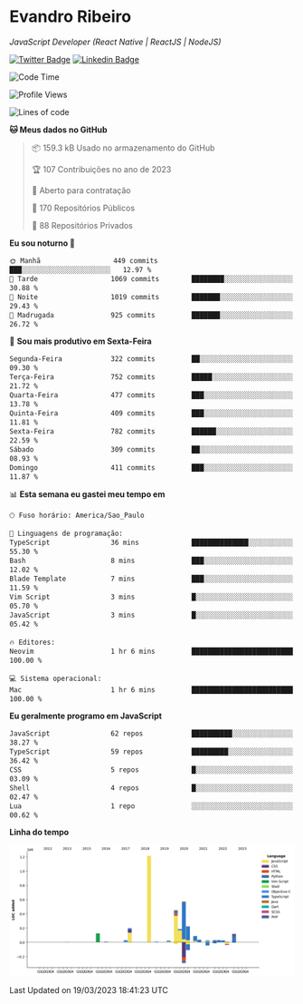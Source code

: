 # Evandro **Ribeiro**

*JavaScript Developer (React Native | ReactJS | NodeJS)*

[![Twitter Badge](https://img.shields.io/badge/-@ribeiroevandro-201B2D?style=flat-square&labelColor=201B2D&logo=twitter&logoColor=white&link=https://twitter.com/ribeiroevandro)](https://twitter.com/ribeiroevandro) 
[![Linkedin Badge](https://img.shields.io/badge/-Evandro%20Ribeiro-201B2D?style=flat-square&logo=Linkedin&logoColor=white&link=https://www.linkedin.com/in/ribeiroevandro)](https://www.linkedin.com/in/ribeiroevandro) 


<!--START_SECTION:waka-->
![Code Time](http://img.shields.io/badge/Code%20Time-3%2C150%20hrs%2027%20mins-blue)

![Profile Views](http://img.shields.io/badge/Visualizac%C3%B5es%20do%20perfil-20-blue)

![Lines of code](https://img.shields.io/badge/Desde%20o%20Hello%20World%20eu%20escrevi-3.6%20million%20linhas%20de%20c%C3%B3digo-blue)

**🐱 Meus dados no GitHub** 

> 📦 159.3 kB Usado no armazenamento do GitHub 
 > 
> 🏆 107 Contribuições no ano de 2023
 > 
> 💼 Aberto para contratação
 > 
> 📜 170 Repositórios Públicos 
 > 
> 🔑 88 Repositórios Privados 
 > 
**Eu sou noturno 🦉** 

```text
🌞 Manhã                  449 commits         ███░░░░░░░░░░░░░░░░░░░░░░   12.97 % 
🌆 Tarde                  1069 commits        ████████░░░░░░░░░░░░░░░░░   30.88 % 
🌃 Noite                  1019 commits        ███████░░░░░░░░░░░░░░░░░░   29.43 % 
🌙 Madrugada              925 commits         ███████░░░░░░░░░░░░░░░░░░   26.72 % 
```
📅 **Sou mais produtivo em Sexta-Feira** 

```text
Segunda-Feira            322 commits         ██░░░░░░░░░░░░░░░░░░░░░░░   09.30 % 
Terça-Feira              752 commits         █████░░░░░░░░░░░░░░░░░░░░   21.72 % 
Quarta-Feira             477 commits         ███░░░░░░░░░░░░░░░░░░░░░░   13.78 % 
Quinta-Feira             409 commits         ███░░░░░░░░░░░░░░░░░░░░░░   11.81 % 
Sexta-Feira              782 commits         ██████░░░░░░░░░░░░░░░░░░░   22.59 % 
Sábado                   309 commits         ██░░░░░░░░░░░░░░░░░░░░░░░   08.93 % 
Domingo                  411 commits         ███░░░░░░░░░░░░░░░░░░░░░░   11.87 % 
```


📊 **Esta semana eu gastei meu tempo em** 

```text
🕑︎ Fuso horário: America/Sao_Paulo

💬 Linguagens de programação: 
TypeScript               36 mins             ██████████████░░░░░░░░░░░   55.30 % 
Bash                     8 mins              ███░░░░░░░░░░░░░░░░░░░░░░   12.02 % 
Blade Template           7 mins              ███░░░░░░░░░░░░░░░░░░░░░░   11.59 % 
Vim Script               3 mins              █░░░░░░░░░░░░░░░░░░░░░░░░   05.70 % 
JavaScript               3 mins              █░░░░░░░░░░░░░░░░░░░░░░░░   05.42 % 

🔥 Editores: 
Neovim                   1 hr 6 mins         █████████████████████████   100.00 % 

💻 Sistema operacional: 
Mac                      1 hr 6 mins         █████████████████████████   100.00 % 
```

**Eu geralmente programo em JavaScript** 

```text
JavaScript               62 repos            ██████████░░░░░░░░░░░░░░░   38.27 % 
TypeScript               59 repos            █████████░░░░░░░░░░░░░░░░   36.42 % 
CSS                      5 repos             █░░░░░░░░░░░░░░░░░░░░░░░░   03.09 % 
Shell                    4 repos             █░░░░░░░░░░░░░░░░░░░░░░░░   02.47 % 
Lua                      1 repo              ░░░░░░░░░░░░░░░░░░░░░░░░░   00.62 % 
```



**Linha do tempo**

![Lines of Code chart](https://raw.githubusercontent.com/ribeiroevandro/ribeiroevandro/main/assets/bar_graph.png)


 Last Updated on 19/03/2023 18:41:23 UTC
<!--END_SECTION:waka-->
